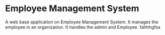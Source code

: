 # Employee Management System
A web base application on Employee Management System. It manages the employee in an organization. It handles the admin and Employee. fahhhgfsa
